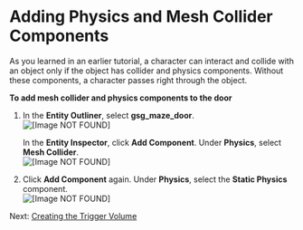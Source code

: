 # Adding Physics and Mesh Collider Components<a name="scripting-entry-door-components"></a>

As you learned in an earlier tutorial, a character can interact and collide with an object only if the object has collider and physics components\. Without these components, a character passes right through the object\. 

**To add mesh collider and physics components to the door**

1. In the **Entity Outliner**, select **gsg\_maze\_door**\.  
![\[Image NOT FOUND\]](http://docs.aws.amazon.com/lumberyard/latest/gettingstartedguide/images/scripting-entry-door-components-select.png)

   In the **Entity Inspector**, click **Add Component**\. Under **Physics**, select **Mesh Collider**\.  
![\[Image NOT FOUND\]](http://docs.aws.amazon.com/lumberyard/latest/gettingstartedguide/images/scripting-entry-door-components-mesh.png)

1. Click **Add Component** again\. Under **Physics**, select the **Static Physics** component\.  
![\[Image NOT FOUND\]](http://docs.aws.amazon.com/lumberyard/latest/gettingstartedguide/images/scripting-entry-door-components-physics.png)

Next: [Creating the Trigger Volume](scripting-entry-door-trigger.md)